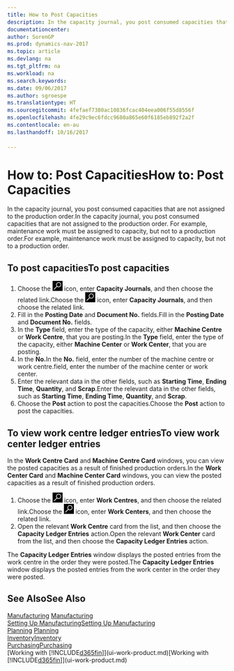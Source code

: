 ```yaml
---
title: How to Post Capacities
description: In the capacity journal, you post consumed capacities that are not assigned to the production order. For example, maintenance work must be assigned to capacity, but not to a production order.
documentationcenter: 
author: SorenGP
ms.prod: dynamics-nav-2017
ms.topic: article
ms.devlang: na
ms.tgt_pltfrm: na
ms.workload: na
ms.search.keywords: 
ms.date: 09/06/2017
ms.author: sgroespe
ms.translationtype: HT
ms.sourcegitcommit: 4fefaef7380ac10836fcac404eea006f55d8556f
ms.openlocfilehash: 4fe29c9ec6fdcc9680a865e60f6185eb892f2a2f
ms.contentlocale: en-au
ms.lasthandoff: 10/16/2017

---
```

# <a name="how-to-post-capacities"></a><span data-ttu-id="1bf17-104">How to: Post Capacities</span><span class="sxs-lookup"><span data-stu-id="1bf17-104">How to: Post Capacities</span></span>
<span data-ttu-id="1bf17-105">In the capacity journal, you post consumed capacities that are not assigned to the production order.</span><span class="sxs-lookup"><span data-stu-id="1bf17-105">In the capacity journal, you post consumed capacities that are not assigned to the production order.</span></span> <span data-ttu-id="1bf17-106">For example, maintenance work must be assigned to capacity, but not to a production order.</span><span class="sxs-lookup"><span data-stu-id="1bf17-106">For example, maintenance work must be assigned to capacity, but not to a production order.</span></span>  

## <a name="to-post-capacities"></a><span data-ttu-id="1bf17-107">To post capacities</span><span class="sxs-lookup"><span data-stu-id="1bf17-107">To post capacities</span></span>  
1.  <span data-ttu-id="1bf17-108">Choose the ![Search for Page or Report](media/ui-search/search_small.png "Search for Page or Report icon") icon, enter **Capacity Journals**, and then choose the related link.</span><span class="sxs-lookup"><span data-stu-id="1bf17-108">Choose the ![Search for Page or Report](media/ui-search/search_small.png "Search for Page or Report icon") icon, enter **Capacity Journals**, and then choose the related link.</span></span>  
2.  <span data-ttu-id="1bf17-109">Fill in the **Posting Date** and **Document No.** fields.</span><span class="sxs-lookup"><span data-stu-id="1bf17-109">Fill in the **Posting Date** and **Document No.** fields.</span></span>  
3.  <span data-ttu-id="1bf17-110">In the **Type** field, enter the type of the capacity, either **Machine Centre** or **Work Centre**, that you are posting.</span><span class="sxs-lookup"><span data-stu-id="1bf17-110">In the **Type** field, enter the type of the capacity, either **Machine Center** or **Work Center**, that you are posting.</span></span>  
4.  <span data-ttu-id="1bf17-111">In the **No.**</span><span class="sxs-lookup"><span data-stu-id="1bf17-111">In the **No.**</span></span> <span data-ttu-id="1bf17-112">field, enter the number of the machine centre or work centre.</span><span class="sxs-lookup"><span data-stu-id="1bf17-112">field, enter the number of the machine center or work center.</span></span>  
5.  <span data-ttu-id="1bf17-113">Enter the relevant data in the other fields, such as **Starting Time**, **Ending Time**, **Quantity**, and **Scrap**.</span><span class="sxs-lookup"><span data-stu-id="1bf17-113">Enter the relevant data in the other fields, such as **Starting Time**, **Ending Time**, **Quantity**, and **Scrap**.</span></span>  
6.  <span data-ttu-id="1bf17-114">Choose the **Post** action to post the capacities.</span><span class="sxs-lookup"><span data-stu-id="1bf17-114">Choose the **Post** action to post the capacities.</span></span>  

## <a name="to-view-work-center-ledger-entries"></a><span data-ttu-id="1bf17-115">To view work centre ledger entries</span><span class="sxs-lookup"><span data-stu-id="1bf17-115">To view work center ledger entries</span></span>  
<span data-ttu-id="1bf17-116">In the **Work Centre Card** and **Machine Centre Card** windows, you can view the posted capacities as a result of finished production orders.</span><span class="sxs-lookup"><span data-stu-id="1bf17-116">In the **Work Center Card** and **Machine Center Card** windows, you can view the posted capacities as a result of finished production orders.</span></span>    
1.  <span data-ttu-id="1bf17-117">Choose the ![Search for Page or Report](media/ui-search/search_small.png "Search for Page or Report icon") icon, enter **Work Centres**, and then choose the related link.</span><span class="sxs-lookup"><span data-stu-id="1bf17-117">Choose the ![Search for Page or Report](media/ui-search/search_small.png "Search for Page or Report icon") icon, enter **Work Centers**, and then choose the related link.</span></span>  
2.  <span data-ttu-id="1bf17-118">Open the relevant **Work Centre** card from the list, and then choose the **Capacity Ledger Entries** action.</span><span class="sxs-lookup"><span data-stu-id="1bf17-118">Open the relevant **Work Center** card from the list, and then choose the **Capacity Ledger Entries** action.</span></span>  

<span data-ttu-id="1bf17-119">The **Capacity Ledger Entries** window displays the posted entries from the work centre in the order they were posted.</span><span class="sxs-lookup"><span data-stu-id="1bf17-119">The **Capacity Ledger Entries** window displays the posted entries from the work center in the order they were posted.</span></span>   

## <a name="see-also"></a><span data-ttu-id="1bf17-120">See Also</span><span class="sxs-lookup"><span data-stu-id="1bf17-120">See Also</span></span>  
<span data-ttu-id="1bf17-121">[Manufacturing](production-manage-manufacturing.md)  </span><span class="sxs-lookup"><span data-stu-id="1bf17-121">[Manufacturing](production-manage-manufacturing.md)  </span></span>  
[<span data-ttu-id="1bf17-122">Setting Up Manufacturing</span><span class="sxs-lookup"><span data-stu-id="1bf17-122">Setting Up Manufacturing</span></span>](production-configure-production-processes.md)  
<span data-ttu-id="1bf17-123">[Planning](production-planning.md)    </span><span class="sxs-lookup"><span data-stu-id="1bf17-123">[Planning](production-planning.md)    </span></span>  
[<span data-ttu-id="1bf17-124">Inventory</span><span class="sxs-lookup"><span data-stu-id="1bf17-124">Inventory</span></span>](inventory-manage-inventory.md)  
[<span data-ttu-id="1bf17-125">Purchasing</span><span class="sxs-lookup"><span data-stu-id="1bf17-125">Purchasing</span></span>](purchasing-manage-purchasing.md)  
<span data-ttu-id="1bf17-126">[Working with [!INCLUDE[d365fin](includes/d365fin_md.md)]](ui-work-product.md)</span><span class="sxs-lookup"><span data-stu-id="1bf17-126">[Working with [!INCLUDE[d365fin](includes/d365fin_md.md)]](ui-work-product.md)</span></span>

